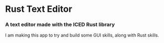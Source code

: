 # Rust Text Editor
### A text editor made with the ICED Rust library
I am making this app to try and build some GUI skills, along with Rust skills.